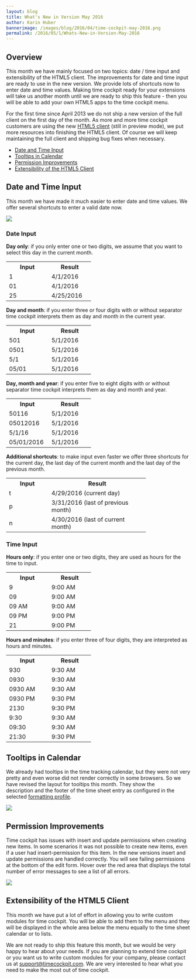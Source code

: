 ```yaml
---
layout: blog
title: What's New in Version May 2016
author: Karin Huber
bannerimage: /images/blog/2016/04/time-cockpit-may-2016.png
permalink: /2016/05/1/Whats-New-in-Version-May-2016
---
```


<h2 xmlns="http://www.w3.org/1999/xhtml">Overview
		</h2><p xmlns="http://www.w3.org/1999/xhtml">This month we have mainly focused on two topics: date / time input and extensibility of the HTML5 client. The improvements for date and time input are ready to use in the new version. We provide lots of shortcuts now to enter date and time values. Making time cockpit ready for your extensions will take us another month until we are ready to ship this feature - then you will be able to add your own HTML5 apps to the time cockpit menu.
		</p><p xmlns="http://www.w3.org/1999/xhtml">For the first time since April 2013 we do not ship a new version of the full client on the first day of the month. As more and more time cockpit customers are using the new <a href="https://web.timecockpit.com" title="time cockpit HTML5 client" target="_blank">HTML5 client</a> (still in preview mode), we put more resources into finishing the HTML5 client. Of course we will keep maintaining the full client and shipping bug fixes when necessary.
		</p><ul xmlns="http://www.w3.org/1999/xhtml">
  <li>
    <a href="#date-input">Date and Time Input</a>
  </li>
  <li>
    <a href="#tooltips">Tooltips in Calendar</a>
  </li>
  <li>
    <a href="#permissions">Permission Improvements</a>
  </li>
  <li>
    <a href="#extensibility">Extensibility of the HTML5 Client</a>
  </li>
</ul><h2 xmlns="http://www.w3.org/1999/xhtml">
  <a name="date-input" id="date-input" class="mce-item-anchor"></a>Date and Time Input
		</h2><p xmlns="http://www.w3.org/1999/xhtml">This month we have made it much easier to enter date and time values. We offer several shortcuts to enter a valid date now.
		</p><p xmlns="http://www.w3.org/1999/xhtml">
  <img src="{{site.baseurl}}/images/blog/2016/04/date-and-time-input.gif" />
</p><h3 xmlns="http://www.w3.org/1999/xhtml">Date Input <br /></h3><p xmlns="http://www.w3.org/1999/xhtml">
  <strong>Day only</strong>: if you only enter one or two digits, we assume that you want to select this day in the current month.
		</p><table class="infoTable" xmlns="http://www.w3.org/1999/xhtml">
  <tbody>
    <tr>
      <th width="100">Input
					</th>
      <th width="100">Result
					</th>
    </tr>
    <tr>
      <td>1
					</td>
      <td>4/1/2016
					</td>
    </tr>
    <tr>
      <td>01
					</td>
      <td>4/1/2016
					</td>
    </tr>
    <tr>
      <td>25
					</td>
      <td>4/25/2016
					</td>
    </tr>
  </tbody>
</table><p xmlns="http://www.w3.org/1999/xhtml">
  <strong>Day and month</strong>: if you enter three or four digits with or without separator time cockpit interprets them as day and month in the current year.
		</p><table class="infoTable" xmlns="http://www.w3.org/1999/xhtml">
  <tbody>
    <tr>
      <th width="100">Input
					</th>
      <th width="100">Result
					</th>
    </tr>
    <tr>
      <td>501
					</td>
      <td>5/1/2016
					</td>
    </tr>
    <tr>
      <td>0501
					</td>
      <td>5/1/2016
					</td>
    </tr>
    <tr>
      <td>5/1
					</td>
      <td>5/1/2016
					</td>
    </tr>
    <tr>
      <td>05/01
					</td>
      <td>5/1/2016
					</td>
    </tr>
  </tbody>
</table><p xmlns="http://www.w3.org/1999/xhtml">
  <strong>Day, month and year</strong>: if you enter five to eight digits with or without separator time cockpit interprets them as day and month and year.
		</p><table class="infoTable" xmlns="http://www.w3.org/1999/xhtml">
  <tbody>
    <tr>
      <th width="100">Input
					</th>
      <th width="100">Result
					</th>
    </tr>
    <tr>
      <td>50116
					</td>
      <td>5/1/2016
					</td>
    </tr>
    <tr>
      <td>05012016
					</td>
      <td>5/1/2016
					</td>
    </tr>
    <tr>
      <td>5/1/16
					</td>
      <td>5/1/2016
					</td>
    </tr>
    <tr>
      <td>05/01/2016
					</td>
      <td>5/1/2016
					</td>
    </tr>
  </tbody>
</table><p xmlns="http://www.w3.org/1999/xhtml">
  <strong>Additional shortcuts</strong>: to make input even faster we offer three shortcuts for the current day, the last day of the current month and the last day of the previous month.
		</p><table class="infoTable" xmlns="http://www.w3.org/1999/xhtml">
  <tbody>
    <tr>
      <th width="100">Input
					</th>
      <th width="250">Result
					</th>
    </tr>
    <tr>
      <td>t
					</td>
      <td>4/29/2016 (current day)
					</td>
    </tr>
    <tr>
      <td>p
					</td>
      <td>3/31/2016 (last of previous month)
					</td>
    </tr>
    <tr>
      <td>n
					</td>
      <td>4/30/2016 (last of current month)
					</td>
    </tr>
  </tbody>
</table><h3 xmlns="http://www.w3.org/1999/xhtml">Time Input
		</h3><p xmlns="http://www.w3.org/1999/xhtml">
  <strong>Hours only</strong>: if you enter one or two digits, they are used as hours for the time to input.
		</p><table class="infoTable" xmlns="http://www.w3.org/1999/xhtml">
  <tbody>
    <tr>
      <th width="100">Input
					</th>
      <th width="100">Result
					</th>
    </tr>
    <tr>
      <td>9
					</td>
      <td>9:00 AM
					</td>
    </tr>
    <tr>
      <td>09
					</td>
      <td>9:00 AM
					</td>
    </tr>
    <tr>
      <td>09 AM
					</td>
      <td>9:00 AM
					</td>
    </tr>
    <tr>
      <td>09 PM
					</td>
      <td>9:00 PM
					</td>
    </tr>
    <tr>
      <td>21
					</td>
      <td>9:00 PM
					</td>
    </tr>
  </tbody>
</table><p xmlns="http://www.w3.org/1999/xhtml">
  <strong>Hours and minutes</strong>: if you enter three of four digits, they are interpreted as hours and minutes.
		</p><table class="infoTable" xmlns="http://www.w3.org/1999/xhtml">
  <tbody>
    <tr>
      <th width="100">Input
					</th>
      <th width="100">Result
					</th>
    </tr>
    <tr>
      <td>930
					</td>
      <td>9:30 AM
					</td>
    </tr>
    <tr>
      <td>0930
					</td>
      <td>9:30 AM
					</td>
    </tr>
    <tr>
      <td>0930 AM
					</td>
      <td>9:30 AM
					</td>
    </tr>
    <tr>
      <td>0930 PM
					</td>
      <td>9:30 PM
					</td>
    </tr>
    <tr>
      <td>2130
					</td>
      <td>9:30 PM
					</td>
    </tr>
    <tr>
      <td>9:30
					</td>
      <td>9:30 AM
					</td>
    </tr>
    <tr>
      <td>09:30
					</td>
      <td>9:30 AM
					</td>
    </tr>
    <tr>
      <td>21:30
					</td>
      <td>9:30 PM
					</td>
    </tr>
  </tbody>
</table><h2 xmlns="http://www.w3.org/1999/xhtml">
  <a name="tooltips" id="tooltips" class="mce-item-anchor"></a>Tooltips in Calendar
		</h2><p xmlns="http://www.w3.org/1999/xhtml">We already had tooltips in the time tracking calendar, but they were not very pretty and even worse did not render correctly in some browsers. So we have revised the layout for tooltips this month. They show the description and the footer of the time sheet entry as configured in the selected <a href="https://help.timecockpit.com/?topic=html/95b1ce59-c4ec-461a-ba9b-cb978295c3de.htm" title="Formatting profiles in time tracking calendar" target="_blank">formatting profile</a>.<br /></p><p xmlns="http://www.w3.org/1999/xhtml">
  <img src="{{site.baseurl}}/images/blog/2016/04/tooltips.png" />
</p><h2 xmlns="http://www.w3.org/1999/xhtml">
  <a name="permissions" id="permissions" class="mce-item-anchor"></a>Permission Improvements
		</h2><p xmlns="http://www.w3.org/1999/xhtml">Time cockpit has issues with insert and update permissions when creating new items. In some scenarios it was not possible to create new items, even if a user had insert-permission for this item. In the new versions insert and update permissions are handled correctly. You will see failing permissions at the bottom of the edit form. Hover over the red area that displays the total number of error messages to see a list of all errors.
		</p><p xmlns="http://www.w3.org/1999/xhtml">
  <img src="{{site.baseurl}}/images/blog/2016/04/write-permission.png" />
</p><h2 xmlns="http://www.w3.org/1999/xhtml">
  <a name="extensibility" id="extensibility" class="mce-item-anchor"></a>Extensibility of the HTML5 Client
		</h2><p xmlns="http://www.w3.org/1999/xhtml">This month we have put a lot of effort in allowing you to write custom modules for time cockpit. You will be able to add them to the menu and they will be displayed in the whole area below the menu equally to the time sheet calendar or to lists.
		</p><p xmlns="http://www.w3.org/1999/xhtml">We are not ready to ship this feature this month, but we would be very happy to hear about your needs. If you are planning to extend time cockpit or you want us to write custom modules for your company, please contact us at <a href="mailto:support@timecockpit.com">support@timecockpit.com</a>. We are very interested to hear what you need to make the most out of time cockpit.
		</p>